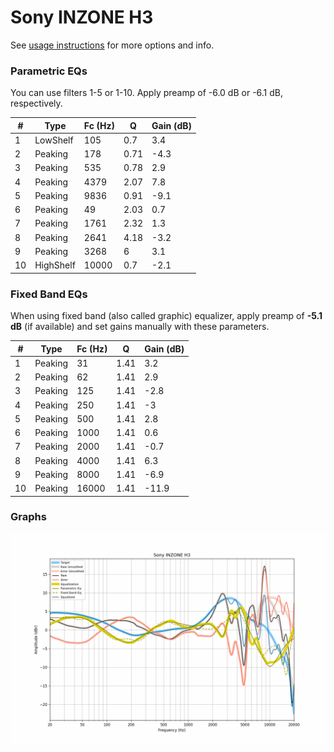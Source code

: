 # Sony INZONE H3
See [usage instructions](https://github.com/jaakkopasanen/AutoEq#usage) for more options and info.

### Parametric EQs
You can use filters 1-5 or 1-10. Apply preamp of -6.0 dB or -6.1 dB, respectively.

|   # | Type      |   Fc (Hz) |    Q |   Gain (dB) |
|-----|-----------|-----------|------|-------------|
|   1 | LowShelf  |       105 | 0.7  |         3.4 |
|   2 | Peaking   |       178 | 0.71 |        -4.3 |
|   3 | Peaking   |       535 | 0.78 |         2.9 |
|   4 | Peaking   |      4379 | 2.07 |         7.8 |
|   5 | Peaking   |      9836 | 0.91 |        -9.1 |
|   6 | Peaking   |        49 | 2.03 |         0.7 |
|   7 | Peaking   |      1761 | 2.32 |         1.3 |
|   8 | Peaking   |      2641 | 4.18 |        -3.2 |
|   9 | Peaking   |      3268 | 6    |         3.1 |
|  10 | HighShelf |     10000 | 0.7  |        -2.1 |

### Fixed Band EQs
When using fixed band (also called graphic) equalizer, apply preamp of **-5.1 dB** (if available) and set gains manually with these parameters.

|   # | Type    |   Fc (Hz) |    Q |   Gain (dB) |
|-----|---------|-----------|------|-------------|
|   1 | Peaking |        31 | 1.41 |         3.2 |
|   2 | Peaking |        62 | 1.41 |         2.9 |
|   3 | Peaking |       125 | 1.41 |        -2.8 |
|   4 | Peaking |       250 | 1.41 |        -3   |
|   5 | Peaking |       500 | 1.41 |         2.8 |
|   6 | Peaking |      1000 | 1.41 |         0.6 |
|   7 | Peaking |      2000 | 1.41 |        -0.7 |
|   8 | Peaking |      4000 | 1.41 |         6.3 |
|   9 | Peaking |      8000 | 1.41 |        -6.9 |
|  10 | Peaking |     16000 | 1.41 |       -11.9 |

### Graphs
![](./Sony%20INZONE%20H3.png)
